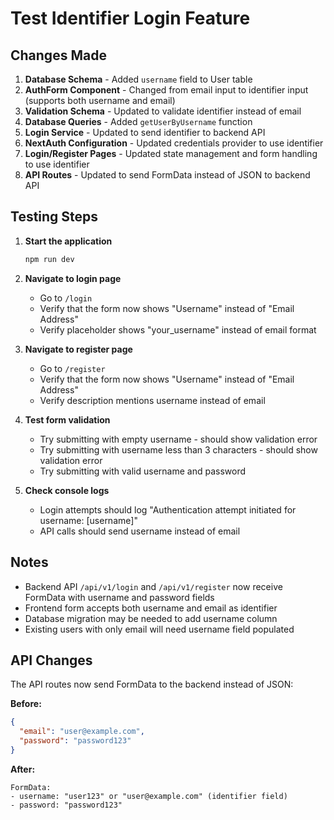 # Test Identifier Login Feature

## Changes Made

1. **Database Schema** - Added `username` field to User table
2. **AuthForm Component** - Changed from email input to identifier input (supports both username and email)
3. **Validation Schema** - Updated to validate identifier instead of email
4. **Database Queries** - Added `getUserByUsername` function
5. **Login Service** - Updated to send identifier to backend API
6. **NextAuth Configuration** - Updated credentials provider to use identifier
7. **Login/Register Pages** - Updated state management and form handling to use identifier
8. **API Routes** - Updated to send FormData instead of JSON to backend API

## Testing Steps

1. **Start the application**
   ```bash
   npm run dev
   ```

2. **Navigate to login page**
   - Go to `/login`
   - Verify that the form now shows "Username" instead of "Email Address"
   - Verify placeholder shows "your_username" instead of email format

3. **Navigate to register page**
   - Go to `/register`
   - Verify that the form now shows "Username" instead of "Email Address"
   - Verify description mentions username instead of email

4. **Test form validation**
   - Try submitting with empty username - should show validation error
   - Try submitting with username less than 3 characters - should show validation error
   - Try submitting with valid username and password

5. **Check console logs**
   - Login attempts should log "Authentication attempt initiated for username: [username]"
   - API calls should send username instead of email

## Notes

- Backend API `/api/v1/login` and `/api/v1/register` now receive FormData with username and password fields
- Frontend form accepts both username and email as identifier
- Database migration may be needed to add username column
- Existing users with only email will need username field populated

## API Changes

The API routes now send FormData to the backend instead of JSON:

**Before:**
```json
{
  "email": "user@example.com",
  "password": "password123"
}
```

**After:**
```
FormData:
- username: "user123" or "user@example.com" (identifier field)
- password: "password123"
```
